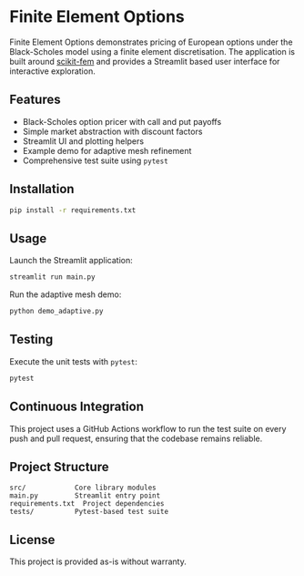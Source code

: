 # Finite Element Options

Finite Element Options demonstrates pricing of European options under the
Black-Scholes model using a finite element discretisation.  The application is
built around [scikit-fem](https://github.com/kinnala/scikit-fem) and provides a
Streamlit based user interface for interactive exploration.

## Features

- Black-Scholes option pricer with call and put payoffs
- Simple market abstraction with discount factors
- Streamlit UI and plotting helpers
- Example demo for adaptive mesh refinement
- Comprehensive test suite using `pytest`

## Installation

```bash
pip install -r requirements.txt
```

## Usage

Launch the Streamlit application:

```bash
streamlit run main.py
```

Run the adaptive mesh demo:

```bash
python demo_adaptive.py
```

## Testing

Execute the unit tests with `pytest`:

```bash
pytest
```

## Continuous Integration

This project uses a GitHub Actions workflow to run the test suite on every
push and pull request, ensuring that the codebase remains reliable.

## Project Structure

```
src/            Core library modules
main.py         Streamlit entry point
requirements.txt  Project dependencies
tests/          Pytest-based test suite
```

## License

This project is provided as-is without warranty.
